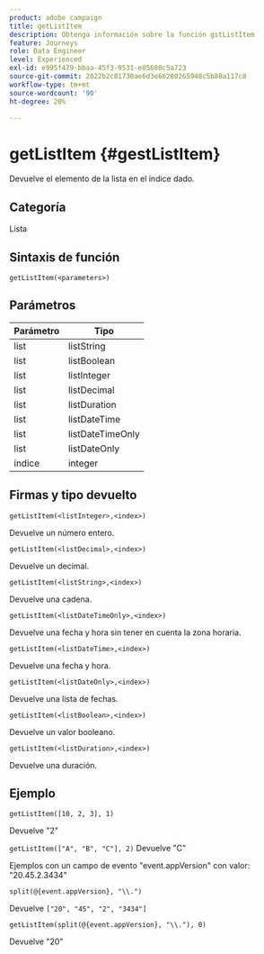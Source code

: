 ```yaml
---
product: adobe campaign
title: getListItem
description: Obtenga información sobre la función gstListItem
feature: Journeys
role: Data Engineer
level: Experienced
exl-id: e995f479-bbaa-45f3-9531-e05680c5a723
source-git-commit: 2022b2c81738ae6d3e66280265948c5b88a117c8
workflow-type: tm+mt
source-wordcount: '90'
ht-degree: 20%

---
```


# getListItem {#gestListItem}

Devuelve el elemento de la lista en el índice dado.

## Categoría

Lista

## Sintaxis de función

`getListItem(<parameters>)`

## Parámetros

| Parámetro | Tipo |
|-----------|------------------|
| list | listString |
| list | listBoolean |
| list | listInteger |
| list | listDecimal |
| list | listDuration |
| list | listDateTime |
| list | listDateTimeOnly |
| list | listDateOnly |
| índice | integer |

## Firmas y tipo devuelto

`getListItem(<listInteger>,<index>)`

Devuelve un número entero.

`getListItem(<listDecimal>,<index>)`

Devuelve un decimal.

`getListItem(<listString>,<index>)`

Devuelve una cadena.

`getListItem(<listDateTimeOnly>,<index>)`

Devuelve una fecha y hora sin tener en cuenta la zona horaria.

`getListItem(<listDateTime>,<index>)`

Devuelve una fecha y hora.

`getListItem(<listDateOnly>,<index>)`

Devuelve una lista de fechas.

`getListItem(<listBoolean>,<index>)`

Devuelve un valor booleano.

`getListItem(<listDuration>,<index>)`

Devuelve una duración.

## Ejemplo

`getListItem([10, 2, 3], 1)`

Devuelve &quot;2&quot;

`getListItem(["A", "B", "C"], 2)`
Devuelve &quot;C&quot;

Ejemplos con un campo de evento &quot;event.appVersion&quot; con valor: &quot;20.45.2.3434&quot;

`split(@{event.appVersion}, "\\.")`

Devuelve `["20", "45", "2", "3434"]`

`getListItem(split(@{event.appVersion}, "\\."), 0)`

Devuelve &quot;20&quot;
